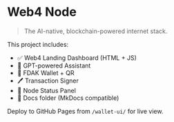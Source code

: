 # Web4 Node

> The AI-native, blockchain-powered internet stack.

This project includes:
- ✅ Web4 Landing Dashboard (HTML + JS)
- 🧠 GPT-powered Assistant
- 💼 FDAK Wallet + QR
- 🖊️ Transaction Signer
- 📡 Node Status Panel
- 📘 Docs folder (MkDocs compatible)

Deploy to GitHub Pages from `/wallet-ui/` for live view.
